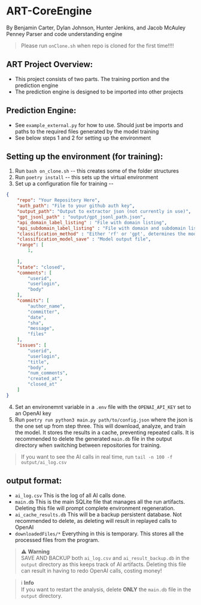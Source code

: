 # ART-CoreEngine
By Benjamin Carter, Dylan Johnson, Hunter Jenkins, and Jacob McAuley Penney
Parser and code understanding engine

> Please run `onClone.sh` when repo is cloned for the first time!!!!

## ART Project Overview:

- This project consists of two parts. The training portion and the prediction engine
- The prediction engine is designed to be imported into other projects

## Prediction Engine:
- See `example_external.py` for how to use. Should just be imports and paths to the
required files generated by the model training
- See below steps 1 and 2 for setting up the environment

## Setting up the environment (for training):
1. Run `bash on_clone.sh` -- this creates some of the folder structures
2. Run `poetry install` -- this sets up the virtual environment
3. Set up a configuration file for training -- 

``` json
{
    "repo": "Your Repository Here",
    "auth_path": "File to your github auth key",
    "output_path": "Output to extractor json (not currently in use)",
    "gpt_jsonl_path" : "output/gpt_jsonl_path.json",
    "api_domain_label_listing" : "File with domain listing",
    "api_subdomain_label_listing" : "File with domain and subdomain listing",
    "classification_method" : "Either 'rf' or 'gpt', determines the model to train",
    "classification_model_save" : "Model output file", 
    "range": [
        1,
        
    ],
    "state": "closed",
    "comments": [
        "userid",
        "userlogin",
        "body"
    ],
    "commits": [
        "author_name",
        "committer",
        "date",
        "sha",
        "message",
        "files"
    ],
    "issues": [
        "userid",
        "userlogin",
        "title",
        "body",
        "num_comments",
        "created_at",
        "closed_at"
    ]
}
```
4. Set an environemnt variable in a `.env` file with the `OPENAI_API_KEY` set to an OpenAI key
5. Run `poetry run python3 main.py path/to/config.json` where the json is the one set 
up from step three. This will download, analyze, and train the model. It stores the results in 
a cache, preventing repeated calls. It is recommended to delete the generated `main.db` file 
in the output directory when switching between repositories for training.


> If you want to see the AI calls in real time, run
> `tail -n 100 -f output/ai_log.csv`



## output format:
- `ai_log.csv` This is the log of all AI calls done.
- `main.db` This is the main SQLite file that manages all the run artifacts. Deleting this file will prompt complete environment regeneration.
- `ai_cache_results.db` This will be a backup persistent database. Not recommended to delete, as deleting will result in replayed calls to OpenAI
- `downloadedFiles/*` Everything in this is temporary. This stores all the processed files from the program.

> :warning: **Warning**<br>
SAVE AND BACKUP both `ai_log.csv` and `ai_result_backup.db` in the `output` directory as this keeps track of AI artifacts. Deleting this file can result in having to redo OpenAI calls, costing money!

> :information_source: **Info**<br>
If you want to restart the analysis, delete **ONLY** the `main.db` file in the `output` directory.


